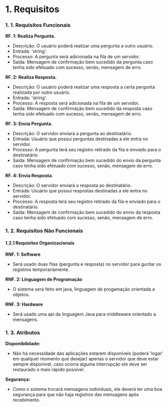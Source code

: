 # 1. Requisitos

### 1. 1. Requisitos Funcionais 

**RF. 1: Realiza Pergunta.**
 - Descrição: O usuário poderá realizar uma pergunta a outro usuário.
 - Entrada: 'string'.
 - Processo: A pergunta será adicionada na fila de um servidor.
 - Saída: Mensagem de confirmação bem sucedido da pergunta caso tenha sido efetuado com sucesso, senão, mensagem de erro.

**RF. 2: Realiza Resposta.**
 - Descrição: O usuário poderá realizar uma resposta a certa pergunta realizada por outro usuário.
 - Entrada: 'string'.
 - Processo: A resposta será adicionada na fila de um servidor.
 - Saída: Mensagem de confirmação bem sucedido da resposta caso tenha sido efetuado com sucesso, senão, mensagem de erro.
 
**RF. 3: Envia Pergunta.**
 - Descrição: O servidor enviará a pergunta ao destinatário.
 - Entrada: Usuário que possui perguntas destinadas a ele entra no servidor.
 - Processo: A pergunta terá seu registro retirado da fila e enviado para o destinatário.
 - Saída: Mensagem de confirmação bem sucedido do envio da pergunta caso tenha sido efetuado com sucesso, senão, mensagem de erro.
 
**RF. 4: Envia Resposta.**
 - Descrição: O servidor enviará a resposta ao destinatário.
 - Entrada: Usuário que possui respostas destinadas a ele entra no servidor.
 - Processo: A resposta terá seu registro retirado da fila e enviado para o destinatário.
 - Saída: Mensagem de confirmação bem sucedido do envio da resposta caso tenha sido efetuado com sucesso, senão, mensagem de erro.
 
### 1. 2. Requisitos Não Funcionais

#### 1.2.1 Requisitos Organizacionais

**RNF. 1: Software**
 - Será usado duas filas (pergunta e resposta) no servidor para gurdar os registros temporariamente.
 
**RNF. 2: Linguagem de Programação**
 - O sistema será feito em java, linguagem de progamação orientada a objetos.

**RNF. 3: Hardware**
 - Será usado uma api da linguagem Java para middleware orientado a mensagens.

### 1. 3. Atributos 

**Disponibilidade:**
 - Não há necessidade das aplicações estarem disponíveis (poderá 'logar' em qualquer momento que desejar) apenas o servidor que deve estar sempre disponível, caso ocorra alguma interrupção ele deve ser restaurado o mais rápido possível.

**Segurança:**
 - Como o sistema trocará mensagens individuais, ele deverá ter uma boa segurança para que não haja registros das mensagens após recebimento.
